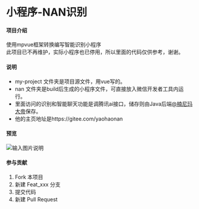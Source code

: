 # 小程序-NAN识别

#### 项目介绍
使用mpvue框架转换编写智能识别小程序
<br/>此项目已不再维护，实际小程序也已停用，所以里面的代码仅供参考，谢谢。

#### 说明
- my-project 文件夹是项目源文件，用vue写的。
- nan 文件夹是build后生成的小程序文件，可直接放入微信开发者工具内运行。
- 里面访问的识别和智能聊天功能是调腾讯ai接口，储存则由Java后端[@楠尼玛大帝](https://gitee.com/yaohaonan)保存。
- 他的主页地址是https://gitee.com/yaohaonan

#### 预览
![输入图片说明](https://images.gitee.com/uploads/images/2018/0721/022346_2059ee00_2019243.png "yulan.png")

#### 参与贡献

1. Fork 本项目
2. 新建 Feat_xxx 分支
3. 提交代码
4. 新建 Pull Request

